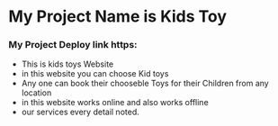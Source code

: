 # My Project Name is Kids Toy 
### My Project Deploy link https: 
* This is kids toys Website
* in this website you can choose Kid toys 
* Any one can book their chooseble Toys for their Children  from  any location
* in this website works online and also works offline
* our services every detail noted.